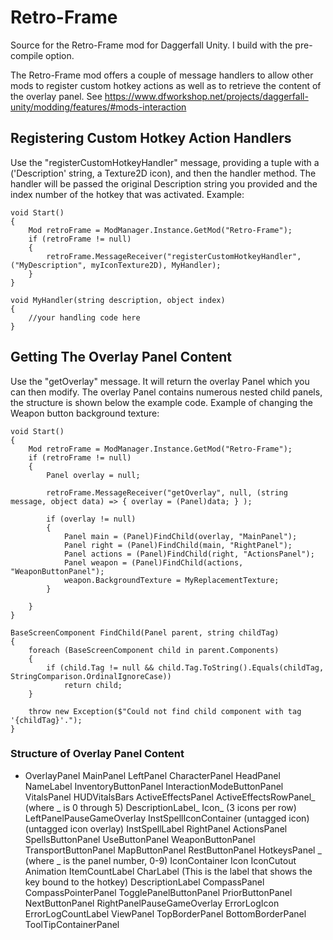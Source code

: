 # Retro-Frame
 Source for the Retro-Frame mod for Daggerfall Unity.
 I build with the pre-compile option.

The Retro-Frame mod offers a couple of message handlers to allow other mods to register
custom hotkey actions as well as to retrieve the content of the overlay panel.
See https://www.dfworkshop.net/projects/daggerfall-unity/modding/features/#mods-interaction


## Registering Custom Hotkey Action Handlers
Use the "registerCustomHotkeyHandler" message, providing a tuple with a ('Description' string, a Texture2D icon), and then the handler method.
The handler will be passed the original Description string you provided and the index number of the hotkey that was activated.
Example:
```
void Start()
{
    Mod retroFrame = ModManager.Instance.GetMod("Retro-Frame");
    if (retroFrame != null)
    {
        retroFrame.MessageReceiver("registerCustomHotkeyHandler", ("MyDescription", myIconTexture2D), MyHandler);
    }
}

void MyHandler(string description, object index)
{
    //your handling code here
}
```


## Getting The Overlay Panel Content
Use the "getOverlay" message.  It will return the overlay Panel which you can then modify.
The overlay Panel contains numerous nested child panels, the structure is shown below the example code.
Example of changing the Weapon button background texture:
```
void Start()
{
    Mod retroFrame = ModManager.Instance.GetMod("Retro-Frame");
    if (retroFrame != null)
    {
        Panel overlay = null;

        retroFrame.MessageReceiver("getOverlay", null, (string message, object data) => { overlay = (Panel)data; } );
        
        if (overlay != null)
        {
            Panel main = (Panel)FindChild(overlay, "MainPanel");
            Panel right = (Panel)FindChild(main, "RightPanel");
            Panel actions = (Panel)FindChild(right, "ActionsPanel");
            Panel weapon = (Panel)FindChild(actions, "WeaponButtonPanel");
            weapon.BackgroundTexture = MyReplacementTexture;
        }

    }
}

BaseScreenComponent FindChild(Panel parent, string childTag)
{
    foreach (BaseScreenComponent child in parent.Components)
    {
        if (child.Tag != null && child.Tag.ToString().Equals(childTag, StringComparison.OrdinalIgnoreCase))
            return child;
    }

    throw new Exception($"Could not find child component with tag '{childTag}'.");
}

```

### Structure of Overlay Panel Content
- OverlayPanel
    MainPanel
        LeftPanel
            CharacterPanel
                HeadPanel
                NameLabel
            InventoryButtonPanel
            InteractionModeButtonPanel
            VitalsPanel
                HUDVitalsBars
            ActiveEffectsPanel
                ActiveEffectsRowPanel_ (where _ is 0 through 5)
                    DescriptionLabel_
                    Icon_ (3 icons per row)
            LeftPanelPauseGameOverlay
        InstSpellIconContainer
            (untagged icon)
            (untagged icon overlay)
        InstSpellLabel
        RightPanel
            ActionsPanel
                SpellsButtonPanel
                UseButtonPanel
                WeaponButtonPanel
                TransportButtonPanel
                MapButtonPanel
                RestButtonPanel
            HotkeysPanel
                _ (where _ is the panel number, 0-9)
                    IconContainer
                        Icon
                        IconCutout
                        Animation
                        ItemCountLabel
                    CharLabel (This is the label that shows the key bound to the hotkey)
                    DescriptionLabel
            CompassPanel
                CompassPointerPanel
            TogglePanelButtonPanel
            PriorButtonPanel
            NextButtonPanel
            RightPanelPauseGameOverlay
        ErrorLogIcon
            ErrorLogCountLabel
        ViewPanel
            TopBorderPanel
            BottomBorderPanel
    ToolTipContainerPanel






